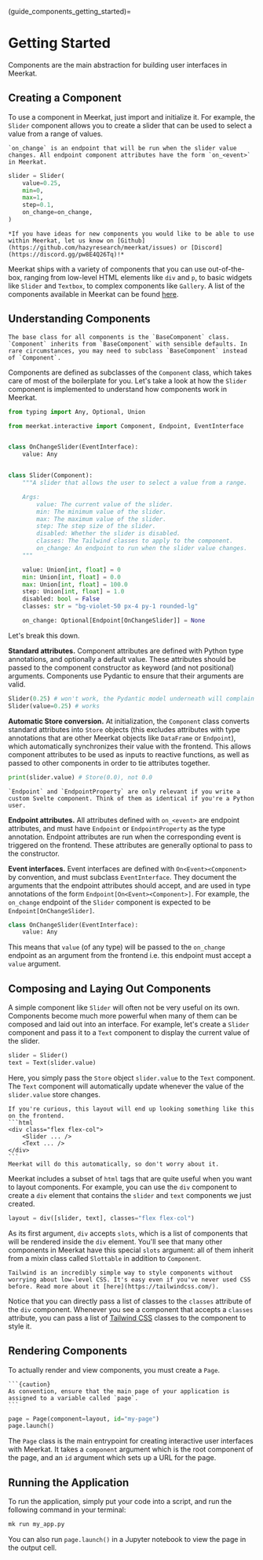 (guide_components_getting_started)=

# Getting Started

Components are the main abstraction for building user interfaces in Meerkat. 


## Creating a Component
To use a component in Meerkat, just import and initialize it. For example, the `Slider` component allows you to create a slider that can be used to select a value from a range of values.

````{margin}
`on_change` is an endpoint that will be run when the slider value changes. All endpoint component attributes have the form `on_<event>` in Meerkat.
````

```python
slider = Slider(
    value=0.25,
    min=0,
    max=1,
    step=0.1,
    on_change=on_change,
)
```

````{margin}
*If you have ideas for new components you would like to be able to use within Meerkat, let us know on [Github](https://github.com/hazyresearch/meerkat/issues) or [Discord](https://discord.gg/pw8E4Q26Tq)!*
````

Meerkat ships with a variety of components that you can use out-of-the-box, ranging from low-level HTML elements like `div` and `p`, to basic widgets like `Slider` and `Textbox`, to complex components like `Gallery`. A list of the components available in Meerkat can be found [here](builtins.rst).


## Understanding Components
````{margin}
The base class for all components is the `BaseComponent` class. `Component` inherits from `BaseComponent` with sensible defaults. In rare circumstances, you may need to subclass `BaseComponent` instead of `Component`.
````
Components are defined as subclasses of the `Component` class, which takes care of most of the boilerplate for you.
Let's take a look at how the `Slider` component is implemented to understand how components work in Meerkat. 

```python
from typing import Any, Optional, Union

from meerkat.interactive import Component, Endpoint, EventInterface


class OnChangeSlider(EventInterface):
    value: Any


class Slider(Component):
    """A slider that allows the user to select a value from a range.

    Args:
        value: The current value of the slider.
        min: The minimum value of the slider.
        max: The maximum value of the slider.
        step: The step size of the slider.
        disabled: Whether the slider is disabled.
        classes: The Tailwind classes to apply to the component.
        on_change: An endpoint to run when the slider value changes.
    """

    value: Union[int, float] = 0
    min: Union[int, float] = 0.0
    max: Union[int, float] = 100.0
    step: Union[int, float] = 1.0
    disabled: bool = False
    classes: str = "bg-violet-50 px-4 py-1 rounded-lg"

    on_change: Optional[Endpoint[OnChangeSlider]] = None
```
Let's break this down.

**Standard attributes.** Component attributes are defined with Python type annotations, and optionally a default value. These attributes should be passed to the component constructor as keyword (and not positional) arguments. Components use Pydantic to ensure that their arguments are valid.
```python
Slider(0.25) # won't work, the Pydantic model underneath will complain
Slider(value=0.25) # works
```

**Automatic Store conversion.** At initialization, the `Component` class converts standard attributes into `Store` objects (this excludes attributes with type annotations that are other Meerkat objects like `DataFrame` or `Endpoint`), which automatically synchronizes their value with the frontend. This allows component attributes to be used as inputs to reactive functions, as well as passed to other components in order to tie attributes together.
```python
print(slider.value) # Store(0.0), not 0.0
```
```{margin}
`Endpoint` and `EndpointProperty` are only relevant if you write a custom Svelte component. Think of them as identical if you're a Python user.
```

**Endpoint attributes.** All attributes defined with `on_<event>` are endpoint attributes, and must have `Endpoint` or `EndpointProperty` as the type annotation. Endpoint attributes are run when the corresponding event is triggered on the frontend. These attributes are generally optional to pass to the constructor.

**Event interfaces.** Event interfaces are defined with `On<Event><Component>` by convention, and must subclass `EventInterface`. They document the arguments that the endpoint attributes should accept, and are used in type annotations of the form `Endpoint[On<Event><Component>]`. For example, the `on_change` endpoint of the `Slider` component is expected to be `Endpoint[OnChangeSlider]`. 
```python
class OnChangeSlider(EventInterface):
    value: Any
```
This means that `value` (of any type) will be passed to the `on_change` endpoint as an argument from the frontend i.e. this endpoint must accept a `value` argument.




## Composing and Laying Out Components
A simple component like `Slider` will often not be very useful on its own. Components become much more powerful when many of them can be composed and laid out into an interface. For example, let's create a `Slider` component and pass it to a `Text` component to display the current value of the slider.

```python
slider = Slider()
text = Text(slider.value)
```
Here, you simply pass the `Store` object `slider.value` to the `Text` component. The `Text` component will automatically update whenever the value of the `slider.value` store changes.

````{margin}
If you're curious, this layout will end up looking something like this on the frontend.
```html
<div class="flex flex-col">
    <Slider ... />
    <Text ... />
</div>
```
Meerkat will do this automatically, so don't worry about it.
````

Meerkat includes a subset of `html` tags that are quite useful when you want to layout components. For example, you can use the `div` component to create a `div` element that contains the `slider` and `text` components we just created.

```python
layout = div([slider, text], classes="flex flex-col")
```
As its first argument, `div` accepts `slots`, which is a list of components that will be rendered inside the `div` element. You'll see that many other components in Meerkat have this special `slots` argument: all of them inherit from a mixin class called `Slottable` in addition to `Component`.

```{margin}
Tailwind is an incredibly simple way to style components without worrying about low-level CSS. It's easy even if you've never used CSS before. Read more about it [here](https://tailwindcss.com/).
```

Notice that you can directly pass a list of classes to the `classes` attribute of the `div` component. Whenever you see a component that accepts a `classes` attribute, you can pass a list of [Tailwind CSS](https://tailwindcss.com/) classes to the component to style it. 

## Rendering Components
To actually render and view components, you must create a `Page`.

````{margin}
```{caution}
As convention, ensure that the main page of your application is assigned to a variable called `page`.
```
````

```python
page = Page(component=layout, id="my-page")
page.launch()
```

The `Page` class is the main entrypoint for creating interactive user interfaces with Meerkat. It takes a `component` argument which is the root component of the page, and an `id` argument which sets up a URL for the page.

## Running the Application
To run the application, simply put your code into a script, and run the following command in your terminal:

```bash
mk run my_app.py
```

You can also run `page.launch()` in a Jupyter notebook to view the page in the output cell.